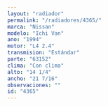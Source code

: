 ```yaml
---
layout: "radiador"
permalink: "/radiadores/4365/"
marca: "Nissan"
modelo: "Ichi Van"
ano: "1994"
motor: "L4 2.4"
transmision: "Estándar"
parte: "63152"
clima: "Con clima"
alto: "14 1/4"
ancho: "21 7/16"
observaciones: ""
id: "4365"
---
```


